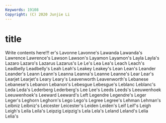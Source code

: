 ```yaml
---
Keywords: 19108
Copyright: (C) 2020 Junjie Li
---
```


# title

Write contents here!!!
er's 
Lavonne 
Lavonne's 
Lawanda 
Lawanda's 
Lawrence 
Lawrence's 
Lawson
Lawson's 
Layamon 
Layamon's 
Layla 
Layla's 
Lazaro 
Lazaro's 
Lazarus 
Lazarus's 
Le
Le's 
Lea 
Lea's 
Leach 
Leach's 
Leadbelly 
Leadbelly's 
Leah 
Leah's 
Leakey
Leakey's 
Lean 
Lean's 
Leander 
Leander's 
Leann 
Leann's 
Leanna 
Leanna's 
Leanne
Leanne's 
Lear 
Lear's 
Learjet 
Learjet's 
Leary 
Leary's 
Leavenworth 
Leavenworth's 
Lebanese
Lebanese's 
Lebanon 
Lebanon's 
Lebesgue 
Lebesgue's 
Leblanc 
Leblanc's 
Leda 
Leda's 
Lederberg
Lederberg's 
Lee 
Lee's 
Leeds 
Leeds's 
Leeuwenhoek 
Leeuwenhoek's 
Leeward 
Leeward's 
Left
Legendre 
Legendre's 
Leger 
Leger's 
Leghorn 
Leghorn's 
Lego 
Lego's 
Legree 
Legree's
Lehman 
Lehman's 
Leibniz 
Leibniz's 
Leicester 
Leicester's 
Leiden 
Leiden's 
Leif 
Leif's
Leigh 
Leigh's 
Leila 
Leila's 
Leipzig 
Leipzig's 
Lela 
Lela's 
Leland 
Leland's
Lelia 
Lelia's 
